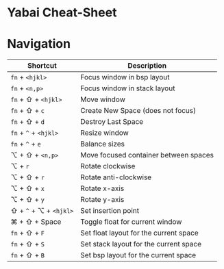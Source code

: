 # Yabai Cheat-Sheet

# Navigation


| Shortcut | Description |
| --- | --- |
| `fn` + `<hjkl>` | Focus window in bsp layout |
| `fn` + `<n,p>` | Focus window in stack layout |
| `fn` + ⇧ + `<hjkl>` | Move window |
| `fn` + ⇧ + `c` | Create New Space (does not focus) |
| `fn` + ⇧ + `d` | Destroy Last Space |
| `fn` + `^` + `<hjkl>` | Resize window |
| `fn` + `^` + `e` | Balance sizes |
| ⌥ + ⇧ + `<n,p>` | Move focused container between spaces |
| ⌥ + `r` | Rotate clockwise |
| ⌥ + ⇧ + `r` | Rotate anti-clockwise |
| ⌥ + ⇧ + `x` | Rotate x-axis |
| ⌥ + ⇧ + `y` | Rotate y-axis |
| ⇧ + `^` + ⌥ + `<hjkl>` | Set insertion point |
| ⌘ + ⇧ + Space | Toggle float for current window |
| `fn` + ⇧ + `F` | Set float layout for the current space |
| `fn` + ⇧ + `S` | Set stack layout for the current space |
| `fn` + ⇧ + `B` | Set bsp layout for the current space |
